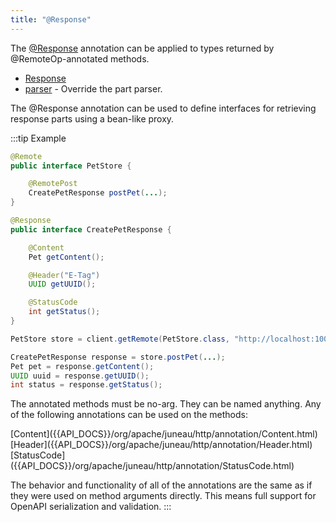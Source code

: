 ```yaml
---
title: "@Response"
---
```


The [@Response]({{API_DOCS}}/org/apache/juneau/http/annotation/Response.html) annotation can be applied to types returned by @RemoteOp-annotated methods.

- [Response]({{API_DOCS}}/org/apache/juneau/http/annotation/Response.html)
- [parser]({{API_DOCS}}/org/apache/juneau/http/annotation/Response.html#parser()) - Override the part parser.

The @Response annotation can be used to define interfaces for retrieving response parts using a bean-like proxy.

:::tip Example
```java
@Remote
public interface PetStore {

    @RemotePost
    CreatePetResponse postPet(...);
}
```

```java
@Response
public interface CreatePetResponse {

    @Content
    Pet getContent();

    @Header("E-Tag")
    UUID getUUID();

    @StatusCode
    int getStatus();
}
```

```java
PetStore store = client.getRemote(PetStore.class, "http://localhost:10000");

CreatePetResponse response = store.postPet(...);
Pet pet = response.getContent();
UUID uuid = response.getUUID();
int status = response.getStatus();
```

The annotated methods must be no-arg.
They can be named anything.
Any of the following annotations can be used on the methods:

<tree>
<node-0><java-annotation>[Content]({{API_DOCS}}/org/apache/juneau/http/annotation/Content.html)</java-annotation></node-0>
<node-0><java-annotation>[Header]({{API_DOCS}}/org/apache/juneau/http/annotation/Header.html)</java-annotation></node-0>
<node-0><java-annotation>[StatusCode]({{API_DOCS}}/org/apache/juneau/http/annotation/StatusCode.html)</java-annotation></node-0>
</tree>

The behavior and functionality of all of the annotations are the same as if they were used on method arguments directly. This means full support for OpenAPI serialization and validation.
:::